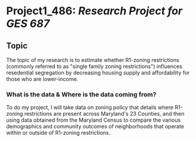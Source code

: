 # Project1_486: *Research Project for GES 687*

## Topic
The topic of my research is to estimate whether R1-zoning restrictions (commonly referred to as "single family zoning restrictions") influences resedential segregation by decreasing housing supply and affordability for those who are lower-income.

### What is the data & Where is the data coming from? 
To do my project, I will take data on zoning policy that details where R1-zoning restrictions are present across Maryland's 23 Counties, and then using data obtained from the Maryland Census to compare the various demographics and community outcomes of neighborhoods that operate within or outside of R1-zoning restrictions. 
